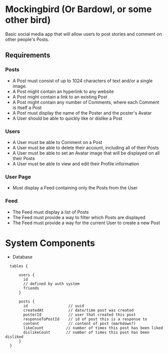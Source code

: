 # Mockingbird (Or Bardowl, or some other bird)

Basic social media app that will allow users to post stories and comment on other people's Posts.

## Requirements

### Posts

- A Post must consist of up to 1024 characters of text and/or a single image.
- A Post might contain an hyperlink to any website
- A Post might contain a link to an existing Post
- A Post might contain any number of Comments, where each Comment is itself a Post
- A Post must display the name of the Poster and the poster's Avatar
- A User should be able to quickly like or dislike a Post

### Users

- A User must be able to Comment on a Post
- A User must be able to delete their account, including all of their Posts
- A User must be able to set an Avatar image that will be displayed on all their Posts
- A User must be able to view and edit their Profile information

### User Page

- Must display a Feed containing only the Posts from the User

### Feed

- The Feed must display a list of Posts
- The Feed must provide a way to filter which Posts are displayed
- The Feed must provide a way for the current User to create a new Post

# System Components

- Database

```
  tables {

      users {
        id
        // defined by auth system
        friends
      }

      posts {
        id                  // uuid
        createdAt           // date/time post was created
        posterId            // user that created this post
        responseToPostId    // id of post this is a response to
        content             // content of post (markdown?)
        likeCount          // number of times this post has been liked
        dislikeCount       // number of times this post has been disliked
      }
  }
```
